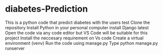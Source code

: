 # diabetes-Prediction
This is a python code that predict diabetes with the users test
Clone the repository
Install Python in your personal computer
install Django latest
Open the code via any code editor but VS Code will be suitable for this project
Install the neccesary requirement on Vs code 
Create a virtual environment (venv)
Run the code using manage.py
Type python manage.py runserver

